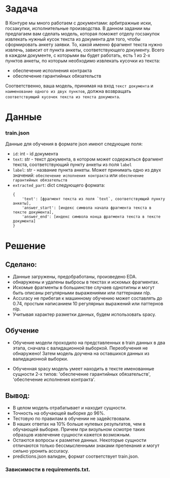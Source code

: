 # Задача
В Контуре мы много работаем с документами: арбитражные иски, госзакупки, исполнительные производства. В данном задании мы предлагаем вам сделать модель, которая поможет отделу госзакупок извлекать 
нужный кусок текста из документа для того, чтобы сформировать анкету заявки. То, какой именно фрагмент текста нужно извлечь, зависит от пункта анкеты, соответствующего документу.
Всего в каждом документе, с которыми вы будет работать, есть 1 из 2-х пунктов анкеты, по которым необходимо извлекать кусочки из текста:
- обеспечение исполнения контракта
- обеспечение гарантийных обязательств

Соответственно, ваша модель, принимая на вход `текст документа` и `наименование одного из двух пунктов`, должна возвращать `соответствующий кусочек текста из текста документа`.

# Данные

### train.json 
Данные для обучения в формате json имеют следующие поля:
- `id`: int - id документа
-  `text`: str - текст документа, в котором может содержаться фрагмент текста, соответствующий пункту анкеты из поля `label`
- `label`: str - название пункта анкеты. Может принимать одно из двух значений: `обеспечение исполнения контракта` или `обеспечение гарантийных обязательств`
- `extracted_part`: dict следующего формата:
    ```
    {
        'text': [фрагмент текста из поля `text`, соответствующий пункту анкеты], 
        'answer_start': [индекс символа начала фрагмента текста в тексте документа],
        'answer_end': [индекс символа конца фрагмента текста в тексте документа]
    }
   ```


# Решение

## Сделано:
   
   * Данные загружены, предобработаны, произведено EDA.
   * обнаружены и удалены выбросы в текстах и искомых фрагментах.
   * Искомые фрагменты в большинстве случаев однотипны и могут быть описаны регулярными выражениями или паттернами nlp.
   * Accuracy не прибегая к машинному обучению может составлять до 0.74, простым написанием 10 регулярных выражений или паттернов nlp.
   * Учитывая характер разметки данных, будем использовать spacy.
   
## Обучение

   * Обучение модели проходило на представленных в train данных в два этапа, сначала с валидационной выборкой. Переобучения не обнаружено! Затем модель доучена на оставшихся данных из валидационной выборки.

   * Обученная spacy модель умеет находить в тексте именованные сущности 2-х типов: 'обеспечение гарантийных      обязательств', 'обеспечение исполнения контракта'.
   
   

## Вывод: 
   * В целом модель отрабатывает и находит сущности.
   * Точность на обучающей выборке до 96%.
   * Тестовую по правилам в обучении не задействовали.
   * В наших ответах на 10% больше нулевых результатов, чем в обучающей выборке. Причем при визульном осмотре таких образцов извлечение сущности кажется возможным.
   * Остаются вопросы к разметке данных. Некоторые сущности отличаются только бессмысленными знаками препенания и могут сильно уронить accuracy.
   * predictions.json валиден, формат соответствует train.json.
   
### Зависимости в requirements.txt.